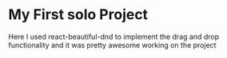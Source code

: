 # My First solo Project

Here I used react-beautiful-dnd to implement the drag and drop functionality and it was pretty awesome working on the project
